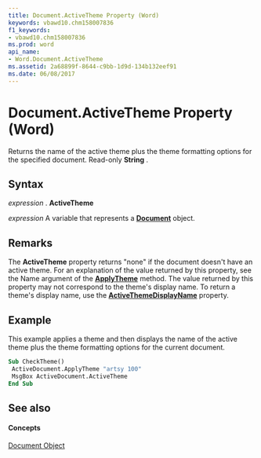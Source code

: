 ```yaml
---
title: Document.ActiveTheme Property (Word)
keywords: vbawd10.chm158007836
f1_keywords:
- vbawd10.chm158007836
ms.prod: word
api_name:
- Word.Document.ActiveTheme
ms.assetid: 2a68899f-8644-c9bb-1d9d-134b132eef91
ms.date: 06/08/2017
---
```



# Document.ActiveTheme Property (Word)

Returns the name of the active theme plus the theme formatting options for the specified document. Read-only **String** .


## Syntax

 _expression_ . **ActiveTheme**

 _expression_ A variable that represents a **[Document](document-object-word.md)** object.


## Remarks

The **ActiveTheme** property returns "none" if the document doesn't have an active theme. For an explanation of the value returned by this property, see the Name argument of the **[ApplyTheme](document-applytheme-method-word.md)** method. The value returned by this property may not correspond to the theme's display name. To return a theme's display name, use the **[ActiveThemeDisplayName](document-activethemedisplayname-property-word.md)** property.


## Example

This example applies a theme and then displays the name of the active theme plus the theme formatting options for the current document.


```vb
Sub CheckTheme() 
 ActiveDocument.ApplyTheme "artsy 100" 
 MsgBox ActiveDocument.ActiveTheme 
End Sub
```


## See also


#### Concepts


[Document Object](document-object-word.md)


